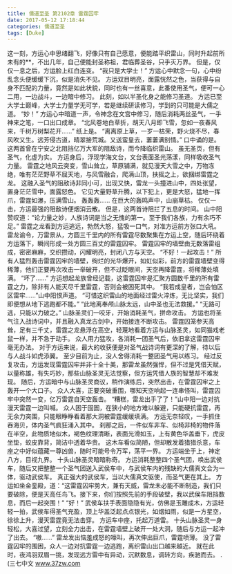 ```yaml
---
title: 儒道至圣 第2102章 雷霆囚牢
date: 2017-05-12 17:18:44
categories: 儒道至圣
tags: [Duke]
---
```


这一刻，方运心中思绪翻飞，好像只有自己愿意，便能踏平织雷山，同时升起前所未有的**，不出几年，自己便能封圣称祖，君临葬圣谷，只手灭万界。
但是，仅仅一息之后，方运脸上红白连变。
“我只是大学士！”
方运心中默念一句，心中纷乱念头便缓缓下沉，似是消失不见。
方运双目明亮，面露恍然之色，当获得与自身不匹配的力量，竟然是如此状貌，同时也有一丝喜意，此番使用圣气，便可一心二用，一边战斗，一边暗中修习。
此刻，如以半圣化身之能修习圣道。
方运已至大学士巅峰，大学士力量学无可学，若是继续研读修习，学到的只可能是大儒之道。
“妙！”
方运心中暗道一声，令神念在文宫中修习，随后消耗两丝圣气，一手神来之笔，一口出口成章。
“北风卷地白草折，胡天八月即飞雪，忽如一夜春风来，千树万树梨花开……”
纸上是。
“离离原上草，一岁一枯荣，野火烧不尽，春风吹又生。远芳侵古道，晴翠接荒城。又送蛮皇去，萋萋满别情。”
口中诵的是。
这两首曾在宁安之北阻挡亿万大军的阻敌诗，而今降临织雷山。
虽无圣页，但有圣气，化虚为实。
方运身后，浮现学海文台，文台表面圣光荡漾，同样吸收圣气力量。
雷霆之地风云突变，雪山耸立，草原铺满，就见漫天大雪之中，万物冻绝，唯有茫茫野草不屈天地，与风雪融合，爬满山顶，扶摇之上，欲捆绑雷霆之龙。
这融入圣气的阻敌诗非同小可，出现又快，雷龙一头撞进山中，四处张望，置身茫茫雪中，面露怒色。
它见大量野草升腾，以下犯上，更是大怒，猛地一挥爪，雷霆如瀑，压满雪山。
轰轰轰……
在巨大的轰鸣声中，山崩草枯。
仅仅一击，方运最强的阻敌诗便烟消云散。
但是，这两首诗阻拦了五息的时间。
山中阳赞叹道：“论力量之妙，人族诗词是当之无愧的第一。至于我们各族，力有余巧不足。”
雷霆之龙看到方运逃远，勃然大怒，猛吸一口气，对准方运前方张口大吼。
雷龙谕令，万雷景从，方圆三千里内的所有雷霆尽数聚集在方运上空，随后环绕着方运落下，瞬间形成一处方圆三百丈的雷霆囚牢。
雷霆囚牢的墙壁由无数落雷组成，密密麻麻，交织攒动，闪耀明亮，封闭八方与天空。
“不好！一起攻击！”
所有人猛烈轰击雷霆囚牢的墙壁，绚烂的光华爆开，如虹似彩，前方的雷霆墙壁变得稀薄，他们正要再次攻击一举破开，但不过眨眼间，天空再降雷霆，将稀薄处填满。
“坏了……”
方运想起龙族曾经记载，这雷霆囚牢是汇聚方圆数千里的所有雷霆之力，除非有人能灭尽千里雷霆，否则会被困死其中。
“我若成皇者，岂会怕区区雷牢……”山中阳恨声道。
“可惜这织雷山的地面经过雷火淬炼，无比坚实，我们即便想从地下逃跑都不能。”
“此地离奉颅山脉太远，山中圣也无法救援。”
“无路可逃，只能以力破之。”
山脉圣灵们一咬牙，开始消耗圣气，拼命攻击。
方运也将圣气注入战诗词中，并且融入真龙古剑中，开始接连不断攻击。
雷霆囚笼参天高耸，足有三千丈，雷霆之龙悬浮在高空，轻蔑地看着方运与山脉圣灵，如同猫戏老鼠一样，并不急于动手。
众人用力猛攻，各消耗一团圣气后，依旧拿这雷霆囚牢毫无办法。
对于方运来说，最大的收获便是对圣气战诗词有更深的了解，待以后与人战斗如虎添翼。
至少目前为止，没人舍得消耗一整团圣气用以练习。
经过反复攻击，方运发现雷霆囚牢并非十全十美，那雷龙虽然强悍，但不过是凭借天赋，以量称雄，有失巧妙，那些山脉圣灵无法觉察，但方运凭借人族的智慧却不难发现。
随后，方运暗中与山脉圣灵商议，稍作演练后，突然出击，在雷霆囚牢之上轰开一个大口子。
众人大喜，正要突破重围，哪知天空响起一连串怪叫，雷霆囚牢中突然一变，亿万雷霆自天空轰击。
“糟糕，雷龙出手了了！”山中阳一边对抗漫天雷霆一边叫喊。
众人困于囹圄，在狭小的地方难以躲避，只能硬抗雷霆，再无余力突围，只能眼睁睁看着那大洞被雷霆缓缓填满。
方运无奈轻叹，一手抓住吞海贝，体内圣气疯狂涌入其中。
刹那之后，一件似车非车、似椅非椅的物件落在半空，此物质地似木，褐色纹理清晰，表面光滑如玉，上有黄色华盖垂下，虎皮坐垫，蛟皮靠背，简洁中透着华贵。
这木车看似简陋，但却散发着猎猎杀意，车座之中好似蕴藏一尊凶兽，随时可能号令万军，荡平一界。
方运端坐于上，神定八方，目视九界。
十头山脉圣灵暗暗称奇。
方运消耗整整四个圣气团，唤出武侯车，随后又把整整一个圣气团送入武侯车中，与武侯车内的残缺的大儒真文合为一体，驱动武侯车。
真正强大的武侯车，当以大儒真文驱使，而圣气更在其上。
方运如坐金銮殿，道：“这雷霆囚牢势大，兼有天威，雷龙未必能不断制造，我们只要破除，便是天高任鸟飞。接下来，你们按照先前的手段破壁，我以武侯车阻挡数息，而后一起突围！”
“好！”
武侯车扶手表面隐隐有光，仿佛是玉雕成木，方运轻轻一拍，武侯车得圣气充盈，顶上华盖泛起点点银光，如烟如雨，似是一方星空，徐徐上升，漫天雷霆竟无法击穿。
方运车中座，托起万道雷。
十头山脉圣灵一身轻松，大喜过望，立刻全力出击，在雷霆墙壁上破开一处大洞，随后与方运一起冲了出去。
“嗷……”
雷龙发出恼羞成怒的嚎叫，再次伸出巨爪，雷霆喷薄。
没了雷霆囚牢的围困，众人一边对抗雷霆一边逃跑，离织雷山出口越来越近。
就在此时，夜鸿羽双眉一挑，发现远方雷中有异动，沉默数息，调转方向，疾驰而去。
.
(三七中文 www.37zw.com